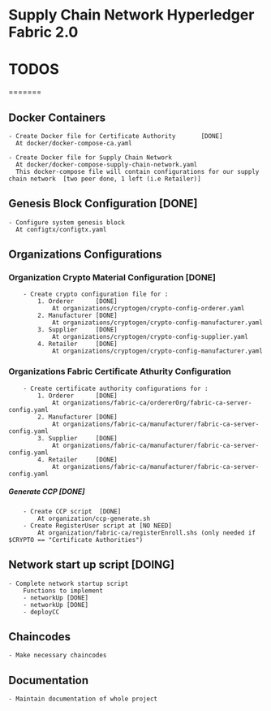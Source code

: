 Supply Chain Network Hyperledger Fabric 2.0
===========================================


# TODOS
=======


## Docker Containers
    - Create Docker file for Certificate Authority       [DONE]
      At docker/docker-compose-ca.yaml
      
    - Create Docker file for Supply Chain Network
      At docker/docker-compose-supply-chain-network.yaml 
      This docker-compose file will contain configurations for our supply chain network  [two peer done, 1 left (i.e Retailer)]

## Genesis Block Configuration      [DONE]
    - Configure system genesis block
      At configtx/configtx.yaml

## Organizations Configurations

   ### Organization Crypto Material Configuration       [DONE]
        - Create crypto configuration file for :
            1. Orderer      [DONE]
                At organizations/cryptogen/crypto-config-orderer.yaml
            2. Manufacturer [DONE]
                At organizations/cryptogen/crypto-config-manufacturer.yaml
            3. Supplier     [DONE]
                At organizations/cryptogen/crypto-config-supplier.yaml
            4. Retailer     [DONE]
                At organizations/cryptogen/crypto-config-manufacturer.yaml
   
   ### Organizations Fabric Certificate Athurity Configuration
        - Create certificate authority configurations for :
            1. Orderer      [DONE]
                At organizations/fabric-ca/ordererOrg/fabric-ca-server-config.yaml
            2. Manufacturer [DONE]
                At organizations/fabric-ca/manufacturer/fabric-ca-server-config.yaml
            3. Supplier     [DONE]
                At organizations/fabric-ca/manufacturer/fabric-ca-server-config.yaml
            4. Retailer     [DONE]
                At organizations/fabric-ca/manufacturer/fabric-ca-server-config.yaml
   
   ##### Generate CCP [DONE]
        - Create CCP script  [DONE]
            At organization/ccp-generate.sh
        - Create RegisterUser script at [NO NEED]
            At organization/fabric-ca/registerEnroll.shs (only needed if $CRYPTO == "Certificate Authorities")

## Network start up script [DOING]
    - Complete network startup script
        Functions to implement
        - networkUp [DONE]
        - networkUp [DONE]
        - deployCC

## Chaincodes
    - Make necessary chaincodes

## Documentation
    - Maintain documentation of whole project